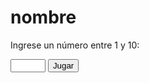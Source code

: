 # nombre
<!DOCTYPE html>
<html lang="es">
<head>
  <meta charset="UTF-8">
  <title>Juego de Adivinar Número</title>
</head>
<body>
  <p>Ingrese un número entre 1 y 10:</p>
  <input type="number" id="numeroUsuario" min="1" max="10">
  <button onclick="jugar()">Jugar</button>

  <p id="resultado"></p>

 <script>
    let selec = parseInt(prompt('Ingrese un valor entre 1 y 10'));
    let num = parseInt(Math.random() * 10) + 1;
    if (num == selec)
        document.write('Ganó el número que se sorteó es el ' + num);
    else
        document.write('Lo siento se sorteó el valor ' + num + ' y usted eligió ' + selec);

   document.write('Hola soy Raúl');
</script>

</body>
</html>
